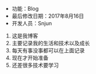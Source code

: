  * 功能：Blog
 * 最后修改日期：2017年8月16日
 * 开发人员：Snjun 

 1. 这是我博客
 2. 主要记录我的生活和技术以及成长
 3. 每天有事没事都可以在上面记录
 4. 现在才开始准备
 5. 还差很多技术要学习
